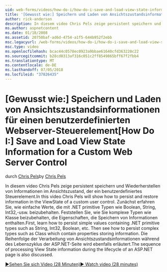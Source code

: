```yaml
---
uid: web-forms/videos/how-do-i/how-do-i-save-and-load-view-state-information-for-a-custom-web-server-control
title: '[Gewusst wie:] Speichern und Laden von Ansichtszustandsinformationen für einen benutzerdefinierten Webserver-Steuerelement | Microsoft-Dokumentation'
author: rick-anderson
description: In diesem video Chris Pels zeige persistent speichern und Wiederherstellen von Informationen im Ansichtszustand, der ein benutzerdefiniertes Steuerelement. Zunächst erfahren Sie, wie einfachen Wert beibehalten...
ms.author: aspnetcontent
ms.date: 01/18/2008
ms.assetid: 20750baf-ad6d-4754-a1f5-644b952f2ebb
msc.legacyurl: /web-forms/videos/how-do-i/how-do-i-save-and-load-view-state-information-for-a-custom-web-server-control
msc.type: video
ms.openlocfilehash: bcac44c0578ec0923a9bbae61640cfd363220c22
ms.sourcegitcommit: b28cd0313af316c051c2ff8549865bff67f2fbb4
ms.translationtype: MT
ms.contentlocale: de-DE
ms.lasthandoff: 07/05/2018
ms.locfileid: "37826435"
---
```

<a name="how-do-i-save-and-load-view-state-information-for-a-custom-web-server-control"></a><span data-ttu-id="600f3-104">[Gewusst wie:] Speichern und Laden von Ansichtszustandsinformationen für einen benutzerdefinierten Webserver-Steuerelement</span><span class="sxs-lookup"><span data-stu-id="600f3-104">[How Do I:] Save and Load View State Information for a Custom Web Server Control</span></span>
====================
<span data-ttu-id="600f3-105">durch [Chris Pels](https://twitter.com/chrispels)</span><span class="sxs-lookup"><span data-stu-id="600f3-105">by [Chris Pels](https://twitter.com/chrispels)</span></span>

<span data-ttu-id="600f3-106">In diesem video Chris Pels zeige persistent speichern und Wiederherstellen von Informationen im Ansichtszustand, der ein benutzerdefiniertes Steuerelement.</span><span class="sxs-lookup"><span data-stu-id="600f3-106">In this video Chris Pels will show how to persist and restore information in the ViewState of a custom user control.</span></span> <span data-ttu-id="600f3-107">Zunächst erfahren Sie, wie einfache Werte, die mit .NET primitive Typen wie Boolean, String, Int32,-usw. beizubehalten. Feststellen Sie, wie Sie komplexe Typen wie Klasse beizubehalten, die Eigenschaften, die Speichern von Informationen enthalten.</span><span class="sxs-lookup"><span data-stu-id="600f3-107">First, learn how to persist simple values containing .NET primitive types such as String, Int32, Boolean, etc. Then see how to persist complex types such as Class which contain properties storing information.</span></span> <span data-ttu-id="600f3-108">Die Reihenfolge der Verarbeitung von Ansichtszustandsinformationen während des Lebenszyklus der ASP.NET-Seite wird ebenfalls erläutert.</span><span class="sxs-lookup"><span data-stu-id="600f3-108">The sequence of processing View State information during the lifecycle of an ASP.NET page is also discussed.</span></span>

[<span data-ttu-id="600f3-109">&#9654;Sehen Sie sich Video (28 Minuten)</span><span class="sxs-lookup"><span data-stu-id="600f3-109">&#9654; Watch video (28 minutes)</span></span>](https://channel9.msdn.com/Blogs/ASP-NET-Site-Videos/how-do-i-save-and-load-view-state-information-for-a-custom-web-server-control)
